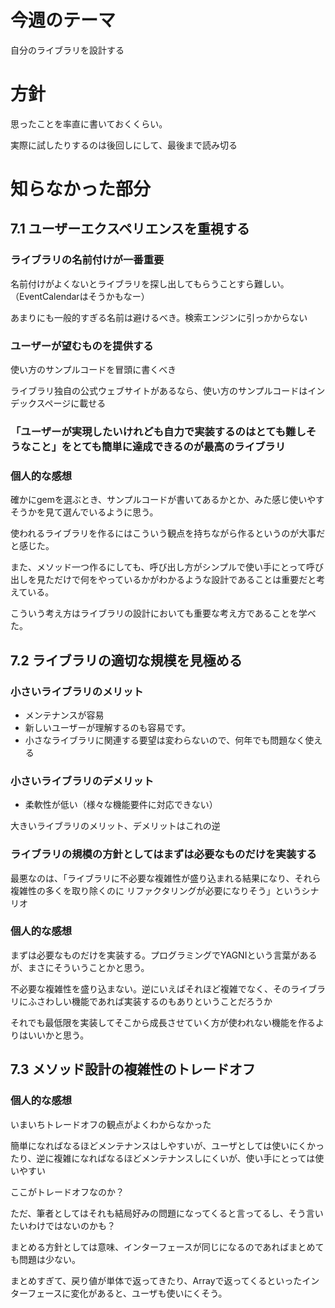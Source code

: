 # 今週のテーマ
自分のライブラリを設計する

# 方針
思ったことを率直に書いておくくらい。

実際に試したりするのは後回しにして、最後まで読み切る

# 知らなかった部分

## 7.1 ユーザーエクスペリエンスを重視する

### ライブラリの名前付けが一番重要

名前付けがよくないとライブラリを探し出してもらうことすら難しい。（EventCalendarはそうかもなー）

あまりにも一般的すぎる名前は避けるべき。検索エンジンに引っかからない

### ユーザーが望むものを提供する

使い方のサンプルコードを冒頭に書くべき

ライブラリ独自の公式ウェブサイトがあるなら、使い方のサンプルコードはインデックスページに載せる

### 「ユーザーが実現したいけれども自力で実装するのはとても難しそうなこと」をとても簡単に達成できるのが最高のライブラリ

### 個人的な感想

確かにgemを選ぶとき、サンプルコードが書いてあるかとか、みた感じ使いやすそうかを見て選んでいるように思う。

使われるライブラリを作るにはこういう観点を持ちながら作るというのが大事だと感じた。

また、メソッド一つ作るにしても、呼び出し方がシンプルで使い手にとって呼び出しを見ただけで何をやっているかがわかるような設計であることは重要だと考えている。

こういう考え方はライブラリの設計においても重要な考え方であることを学べた。


## 7.2 ライブラリの適切な規模を見極める

### 小さいライブラリのメリット
- メンテナンスが容易
- 新しいユーザーが理解するのも容易です。
- 小さなライブラリに関連する要望は変わらないので、何年でも問題なく使える

### 小さいライブラリのデメリット

- 柔軟性が低い（様々な機能要件に対応できない）

大きいライブラリのメリット、デメリットはこれの逆

### ライブラリの規模の方針としてはまずは必要なものだけを実装する
最悪なのは、「ライブラリに不必要な複雑性が盛り込まれる結果になり、それら複雑性の多くを取り除くのに リファクタリングが必要になりそう」というシナリオ

### 個人的な感想
まずは必要なものだけを実装する。プログラミングでYAGNIという言葉があるが、まさにそういうことかと思う。

不必要な複雑性を盛り込まない。逆にいえばそれほど複雑でなく、そのライブラリにふさわしい機能であれば実装するのもありということだろうか

それでも最低限を実装してそこから成長させていく方が使われない機能を作るよりはいいかと思う。

## 7.3 メソッド設計の複雑性のトレードオフ

### 個人的な感想
いまいちトレードオフの観点がよくわからなかった

簡単になればなるほどメンテナンスはしやすいが、ユーザとしては使いにくかったり、逆に複雑になればなるほどメンテナンスしにくいが、使い手にとっては使いやすい

ここがトレードオフなのか？

ただ、筆者としてはそれも結局好みの問題になってくると言ってるし、そう言いたいわけではないのかも？

まとめる方針としては意味、インターフェースが同じになるのであればまとめても問題は少ない。

まとめすぎて、戻り値が単体で返ってきたり、Arrayで返ってくるといったインターフェースに変化があると、ユーザも使いにくそう。

